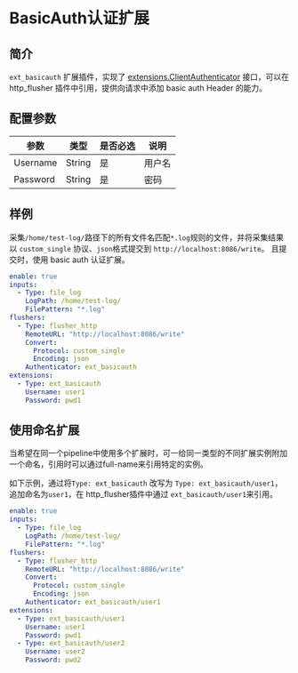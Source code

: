 # BasicAuth认证扩展

## 简介

`ext_basicauth` 扩展插件，实现了 [extensions.ClientAuthenticator](https://github.com/alibaba/ilogtail/blob/main/pkg/pipeline/extensions/authenticator.go) 接口，可以在 http_flusher 插件中引用，提供向请求中添加 basic auth Header 的能力。

## 配置参数

| 参数       | 类型     | 是否必选 | 说明  |
|----------|--------|------|-----|
| Username | String | 是    | 用户名 |
| Password | String | 是    | 密码  |


## 样例

采集`/home/test-log/`路径下的所有文件名匹配`*.log`规则的文件，并将采集结果以 `custom_single` 协议、`json`格式提交到 `http://localhost:8086/write`。
且提交时，使用 basic auth 认证扩展。

```yaml
enable: true
inputs:
  - Type: file_log
    LogPath: /home/test-log/
    FilePattern: "*.log"
flushers:
  - Type: flusher_http
    RemoteURL: "http://localhost:8086/write"
    Convert:
      Protocol: custom_single
      Encoding: json
    Authenticator: ext_basicauth
extensions:
  - Type: ext_basicauth
    Username: user1
    Password: pwd1
```

## 使用命名扩展
当希望在同一个pipeline中使用多个扩展时，可一给同一类型的不同扩展实例附加一个命名，引用时可以通过full-name来引用特定的实例。

如下示例，通过将`Type: ext_basicauth` 改写为 `Type: ext_basicauth/user1`，追加命名为`user1`，在 http_flusher插件中通过 `ext_basicauth/user1`来引用。

```yaml
enable: true
inputs:
  - Type: file_log
    LogPath: /home/test-log/
    FilePattern: "*.log"
flushers:
  - Type: flusher_http
    RemoteURL: "http://localhost:8086/write"
    Convert:
      Protocol: custom_single
      Encoding: json
    Authenticator: ext_basicauth/user1
extensions:
  - Type: ext_basicauth/user1
    Username: user1
    Password: pwd1
  - Type: ext_basicauth/user2
    Username: user2
    Password: pwd2
```





